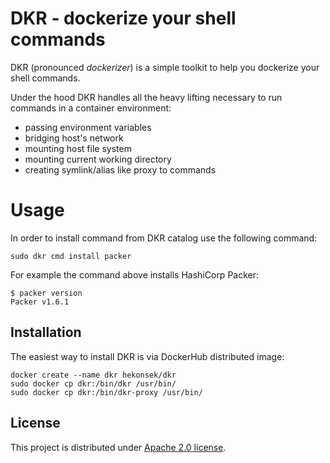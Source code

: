 # DKR - dockerize your shell commands

DKR (pronounced *dockerizer*) is a simple toolkit to help you dockerize your shell commands.

Under the hood DKR handles all the heavy lifting necessary to run commands in a container environment:
- passing environment variables
- bridging host's network
- mounting host file system
- mounting current working directory 
- creating symlink/alias like proxy to commands 

# Usage

In order to install command from DKR catalog use the following command:

```
sudo dkr cmd install packer
```

For example the command above installs HashiCorp Packer:

```
$ packer version
Packer v1.6.1
```

## Installation

The easiest way to install DKR is via DockerHub distributed image:

```
docker create --name dkr hekonsek/dkr
sudo docker cp dkr:/bin/dkr /usr/bin/
sudo docker cp dkr:/bin/dkr-proxy /usr/bin/
```

 ## License
 
 This project is distributed under [Apache 2.0 license](http://www.apache.org/licenses/LICENSE-2.0.html).